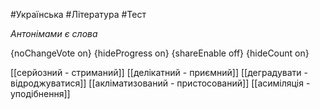 #Українська #Література #Тест

*Антонімами є слова*

{noChangeVote on}
{hideProgress on}
{shareEnable off}
{hideCount on}

[[серйозний - стриманий]]
[[делікатний - приємний]]
[[деградувати - відроджуватися]]
[[акліматизований - пристосований]]
[[асиміляція - уподібнення]]
